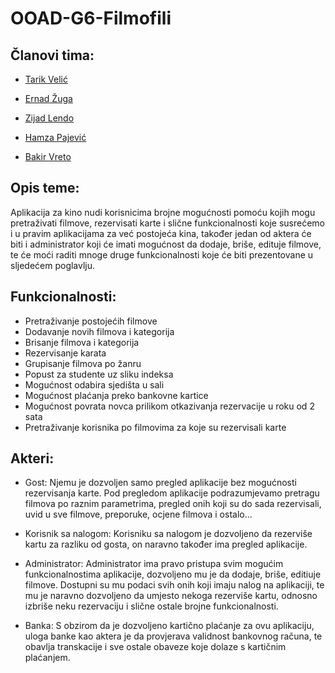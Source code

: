 # OOAD-G6-Filmofili
## Članovi tima:
* [Tarik Velić](https://github.com/tvelic1)

* [Ernad Žuga](https://github.com/ezuga1)

* [Zijad Lendo](https://github.com/zlendo1)

* [Hamza Pajević](https://github.com/hpajevic1)

* [Bakir Vreto](https://github.com/bvreto1)

## Opis teme:
Aplikacija za kino nudi korisnicima brojne mogućnosti pomoću kojih mogu pretraživati filmove, rezervisati karte i slične funkcionalnosti koje susrećemo i u pravim aplikacijama za već postojeća kina, također jedan od aktera će biti i administrator koji će imati mogućnost da dodaje, briše, edituje filmove, te će moći raditi mnoge druge funkcionalnosti koje će biti prezentovane u sljedećem poglavlju.

## Funkcionalnosti:
* Pretraživanje postojećih filmove
* Dodavanje novih filmova i kategorija
* Brisanje filmova i kategorija
* Rezervisanje karata
* Grupisanje filmova po žanru
* Popust za studente uz sliku indeksa
* Mogućnost odabira sjedišta u sali
* Mogućnost plaćanja preko bankovne kartice
* Mogućnost povrata novca prilikom otkazivanja rezervacije u roku od 2 sata
* Pretraživanje korisnika po filmovima za koje su rezervisali karte

## Akteri:
* Gost:
  Njemu je dozvoljen samo pregled aplikacije bez mogućnosti rezervisanja karte. Pod pregledom aplikacije podrazumjevamo pretragu filmova po raznim parametrima, pregled onih koji su do sada rezervisali, uvid u sve filmove, preporuke, ocjene filmova i ostalo...
  
* Korisnik sa nalogom:
  Korisniku sa nalogom je dozvoljeno da rezerviše kartu za razliku od gosta, on naravno također ima pregled aplikacije.
  
* Administrator:
  Administrator ima pravo pristupa svim mogućim funkcionalnostima aplikacije, dozvoljeno mu je da dodaje, briše, editiuje filmove.
  Dostupni su mu podaci svih onih koji imaju nalog na aplikaciji, te mu je naravno dozvoljeno da umjesto nekoga rezerviše kartu, odnosno izbriše neku rezervaciju i       slične ostale brojne funkcionalnosti.
  
* Banka:
  S obzirom da je dozvoljeno kartično plaćanje za ovu aplikaciju, uloga banke kao aktera je da provjerava validnost bankovnog računa, te obavlja transkacije i sve       ostale obaveze koje dolaze s kartičnim plaćanjem.

